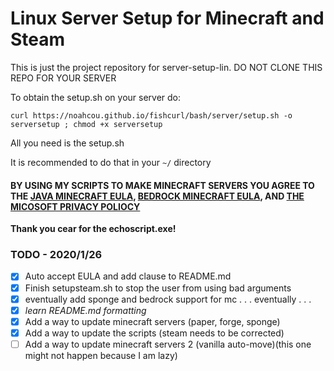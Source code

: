 # Linux Server Setup for Minecraft and Steam
This is just the project repository for server-setup-lin. DO NOT CLONE THIS REPO FOR YOUR SERVER

To obtain the setup.sh on your server do: 

`curl https://noahcou.github.io/fishcurl/bash/server/setup.sh -o serversetup ; chmod +x serversetup`

All you need is the setup.sh

It is recommended to do that in your `~/` directory

#### BY USING MY SCRIPTS TO MAKE MINECRAFT SERVERS YOU AGREE TO THE [JAVA MINECRAFT EULA](https://account.mojang.com/documents/minecraft_eula), [BEDROCK MINECRAFT EULA](https://account.mojang.com/terms), AND [THE MICOSOFT PRIVACY POLIOCY](https://privacy.microsoft.com/en-US/privacystatement)

**Thank you cear for the echoscript.exe!**

### TODO - 2020/1/26
- [x] Auto accept EULA and add clause to README.md
- [x] Finish setupsteam.sh to stop the user from using bad arguments
- [x] eventually add sponge and bedrock support for mc . . . eventually . . .
- [x] *learn README.md formatting*
- [x] Add a way to update minecraft servers (paper, forge, sponge)
- [x] Add a way to update the scripts (steam needs to be corrected)
- [ ] Add a way to update minecraft servers 2 (vanilla auto-move)(this one might not happen because I am lazy)

